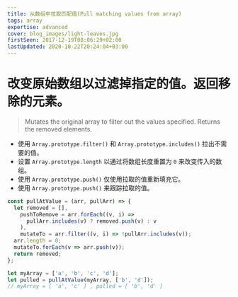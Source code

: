 ```yaml
---
title: 从数组中拉取匹配值(Pull matching values from array)
tags: array
expertise: advanced
cover: blog_images/light-leaves.jpg
firstSeen: 2017-12-19T08:06:29+02:00
lastUpdated: 2020-10-22T20:24:04+03:00
---
```


# 改变原始数组以过滤掉指定的值。返回移除的元素。
> Mutates the original array to filter out the values specified.
> Returns the removed elements.

- 使用 `Array.prototype.filter()` 和 `Array.prototype.includes()` 拉出不需要的值。
- 设置 `Array.prototype.length` 以通过将数组长度重置为 `0` 来改变传入的数组。
- 使用 `Array.prototype.push()` 仅使用拉取的值重新填充它。
- 使用 `Array.prototype.push()` 来跟踪拉取的值。

```js
const pullAtValue = (arr, pullArr) => {
  let removed = [],
    pushToRemove = arr.forEach((v, i) =>
      pullArr.includes(v) ? removed.push(v) : v
    ),
    mutateTo = arr.filter((v, i) => !pullArr.includes(v));
  arr.length = 0;
  mutateTo.forEach(v => arr.push(v));
  return removed;
};
```

```js
let myArray = ['a', 'b', 'c', 'd'];
let pulled = pullAtValue(myArray, ['b', 'd']);
// myArray = [ 'a', 'c' ] , pulled = [ 'b', 'd' ]
```

